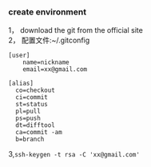 ### create environment

1， download the git from the official site<br>
2， 配置文件:~/.gitconfig
```
[user]
	name=nickname
	email=xx@gmail.com

[alias]
  co=checkout
  ci=commit
  st=status
  pl=pull
  ps=push
  dt=difftool
  ca=commit -am
  b=branch
```
3,`ssh-keygen -t rsa -C 'xx@gmail.com'`
